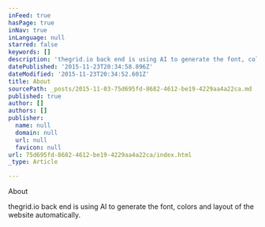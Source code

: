 ```yaml
---
inFeed: true
hasPage: true
inNav: true
inLanguage: null
starred: false
keywords: []
description: 'thegrid.io back end is using AI to generate the font, colors and layout of the website automatically.'
datePublished: '2015-11-23T20:34:58.896Z'
dateModified: '2015-11-23T20:34:52.601Z'
title: About
sourcePath: _posts/2015-11-03-75d695fd-8682-4612-be19-4229aa4a22ca.md
published: true
author: []
authors: []
publisher:
  name: null
  domain: null
  url: null
  favicon: null
url: 75d695fd-8682-4612-be19-4229aa4a22ca/index.html
_type: Article

---
```

About

thegrid.io back end is using AI to generate the font, colors and layout of the website automatically.